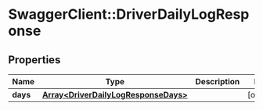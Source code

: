 # SwaggerClient::DriverDailyLogResponse

## Properties
Name | Type | Description | Notes
------------ | ------------- | ------------- | -------------
**days** | [**Array&lt;DriverDailyLogResponseDays&gt;**](DriverDailyLogResponseDays.md) |  | [optional] 



